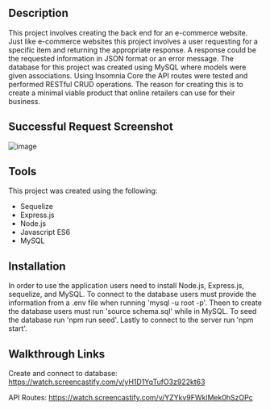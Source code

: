 ## Description
This project involves creating the back end for an e-commerce website. Just like e-commerce websites this project involves a user requesting for a specific item and returning the appropriate response. A response could be the requested information in JSON format or an error message. The database for this project was created using MySQL where models were given associations. Using Insomnia Core the API routes were tested and performed RESTful CRUD operations. The reason for creating this is to create a minimal viable product that online retailers can use for their business.

## Successful Request Screenshot
![image](https://user-images.githubusercontent.com/69539559/142778416-8964374f-1c4d-4500-8daa-0d3f2d6411dd.png)

## Tools
This project was created using the following:
* Sequelize 
* Express.js
* Node.js
* Javascript ES6
* MySQL

## Installation
In order to use the application users need to install Node.js, Express.js, sequelize, and MySQL. To connect to the database users must provide the information from a
.env file when running 'mysql -u root -p'. Theen to create the database users must run 'source schema.sql' while in MySQL. To seed the database run 'npm run seed'. Lastly to connect to the server run 'npm start'.

## Walkthrough Links
Create and connect to database:
https://watch.screencastify.com/v/yH1D1YqTufO3z922kt63

API Routes:
https://watch.screencastify.com/v/YZYkv9FWklMek0hSzOPc
